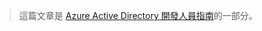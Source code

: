 > 這篇文章是 [Azure Active Directory 開發人員指南](../articles/active-directory/active-directory-developers-guide.md)的一部分。

<!---HONumber=Oct15_HO3-->